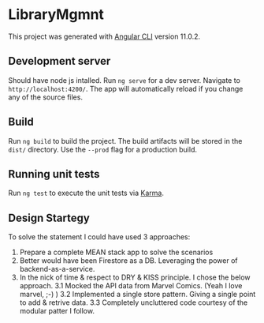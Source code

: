 # LibraryMgmnt

This project was generated with [Angular CLI](https://github.com/angular/angular-cli) version 11.0.2.

## Development server
Should have node js intalled.
Run `ng serve` for a dev server. Navigate to `http://localhost:4200/`. The app will automatically reload if you change any of the source files.

## Build

Run `ng build` to build the project. The build artifacts will be stored in the `dist/` directory. Use the `--prod` flag for a production build.

## Running unit tests

Run `ng test` to execute the unit tests via [Karma](https://karma-runner.github.io).

## Design Startegy

To solve the statement I could have used 3 approaches:
1. Prepare a complete MEAN stack app to solve the scenarios
2. Better would have been Firestore as a DB. Leveraging the power of backend-as-a-service.
3. In the nick of time & respect to DRY & KISS principle. I chose the below approach.
3.1	Mocked the API data from Marvel Comics. (Yeah I love marvel, ;-) )
3.2 Implemented a single store pattern. Giving a single point to add & retrive data.
3.3 Completely uncluttered code courtesy of the modular patter I follow.

